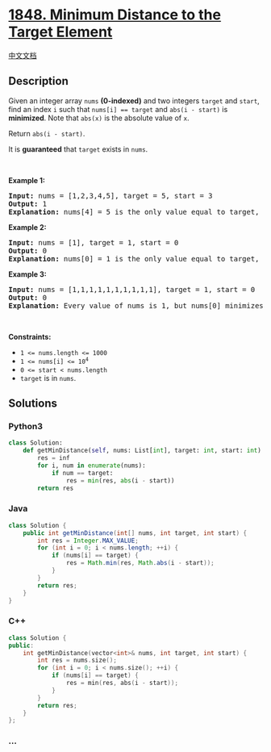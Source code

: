 # [1848. Minimum Distance to the Target Element](https://leetcode.com/problems/minimum-distance-to-the-target-element)

[中文文档](/solution/1800-1899/1848.Minimum%20Distance%20to%20the%20Target%20Element/README.md)

## Description

<p>Given an integer array <code>nums</code> <strong>(0-indexed)</strong> and two integers <code>target</code> and <code>start</code>, find an index <code>i</code> such that <code>nums[i] == target</code> and <code>abs(i - start)</code> is <strong>minimized</strong>. Note that&nbsp;<code>abs(x)</code>&nbsp;is the absolute value of <code>x</code>.</p>

<p>Return <code>abs(i - start)</code>.</p>

<p>It is <strong>guaranteed</strong> that <code>target</code> exists in <code>nums</code>.</p>

<p>&nbsp;</p>
<p><strong class="example">Example 1:</strong></p>

<pre>
<strong>Input:</strong> nums = [1,2,3,4,5], target = 5, start = 3
<strong>Output:</strong> 1
<strong>Explanation:</strong> nums[4] = 5 is the only value equal to target, so the answer is abs(4 - 3) = 1.
</pre>

<p><strong class="example">Example 2:</strong></p>

<pre>
<strong>Input:</strong> nums = [1], target = 1, start = 0
<strong>Output:</strong> 0
<strong>Explanation:</strong> nums[0] = 1 is the only value equal to target, so the answer is abs(0 - 0) = 0.
</pre>

<p><strong class="example">Example 3:</strong></p>

<pre>
<strong>Input:</strong> nums = [1,1,1,1,1,1,1,1,1,1], target = 1, start = 0
<strong>Output:</strong> 0
<strong>Explanation:</strong> Every value of nums is 1, but nums[0] minimizes abs(i - start), which is abs(0 - 0) = 0.
</pre>

<p>&nbsp;</p>
<p><strong>Constraints:</strong></p>

<ul>
	<li><code>1 &lt;= nums.length &lt;= 1000</code></li>
	<li><code>1 &lt;= nums[i] &lt;= 10<sup>4</sup></code></li>
	<li><code>0 &lt;= start &lt; nums.length</code></li>
	<li><code>target</code> is in <code>nums</code>.</li>
</ul>

## Solutions

<!-- tabs:start -->

### **Python3**

```python
class Solution:
    def getMinDistance(self, nums: List[int], target: int, start: int) -> int:
        res = inf
        for i, num in enumerate(nums):
            if num == target:
                res = min(res, abs(i - start))
        return res
```

### **Java**

```java
class Solution {
    public int getMinDistance(int[] nums, int target, int start) {
        int res = Integer.MAX_VALUE;
        for (int i = 0; i < nums.length; ++i) {
            if (nums[i] == target) {
                res = Math.min(res, Math.abs(i - start));
            }
        }
        return res;
    }
}
```

### **C++**

```cpp
class Solution {
public:
    int getMinDistance(vector<int>& nums, int target, int start) {
        int res = nums.size();
        for (int i = 0; i < nums.size(); ++i) {
            if (nums[i] == target) {
                res = min(res, abs(i - start));
            }
        }
        return res;
    }
};
```

### **...**

```

```

<!-- tabs:end -->
